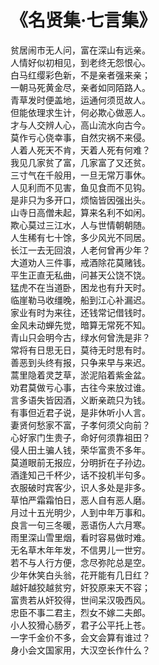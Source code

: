 # 《名贤集·七言集》

<link href="../../css/style.css" rel="stylesheet" type="text/css" />

<div class="poetry">

贫居闹市无人问，富在深山有远亲。  <br />
人情好似初相见，到老终无怨恨心。  <br />
白马红缨彩色新，不是亲者强来亲；<br />
一朝马死黄金尽，亲者如同陌路人。<br />
青草发时便盖地，运通何须觅故人。<br />
但能依理求生计，何必欺心做恶人。<br />
才与人交辨人心，高山流水向古今。<br />
莫作亏心侥幸事，自然灾祸不来侵。<br />
人着人死天不肯，天着人死有何难？<br />
我见几家贫了富，几家富了又还贫。<br />
三寸气在千般用，一旦无常万事休。<br />
人见利而不见害，鱼见食而不见钩。<br />
是非只为多开口，烦恼皆因强出头。<br />
山寺日高僧未起，算来名利不如闲。<br />
欺心莫过三江水，人与世情朝朝随。<br />
人生稀有七十馀，多少风光不同居。<br />
长江一去无回浪，人老何曾再少年？<br />
大道劝人三件事，戒酒除花莫赌钱。<br />
平生正直无私曲，问甚天公饶不饶。<br />
猛虎不在当道卧，困龙也有升天时。<br />
临崖勒马收缰晚，船到江心补漏迟。<br />
家业有时为来往，还钱常记借钱时。<br />
金风未动蝉先觉，暗算无常死不知。<br />
青山只会明今古，绿水何曾洗是非？<br />
常将有日思无日，莫待无时思有时。<br />
善恶到头终有报，只争来早与来迟。<br />
蒿里隐着灵芝草，淤泥陷着紫金盆。<br />
劝君莫做亏心事，古往今来放过谁。<br />
言多语失皆因酒，义断亲疏只为钱。<br />
有事但近君子说，是非休听小人言。<br />
妻贤何愁家不富，子孝何须父向前？<br />
心好家门生贵子，命好何须靠祖田？<br />
侵人田土骗人钱，荣华富贵不多年。<br />
莫道眼前无报应，分明折在子孙边。<br />
酒逢知己千杯少，话不投机半句多。<br />
衣服破时宾客少，识人多处是非多。<br />
草怕严霜霜怕日，恶人自有恶人磨。<br />
月过十五光明少，人到中年万事和。<br />
良言一句三冬暖，恶语伤人六月寒。<br />
雨里深山雪里烟，看时容易做时难。<br />
无名草木年年发，不信男儿一世穷。<br />
若不与人行方便，念尽弥陀总是空。<br />
少年休笑白头翁，花开能有几日红？<br />
越奸越狡越贫穷，奸狡原来天不容；<br />
富贵若从奸狡得，世间呆汉吸西风。<br />
忠臣不事二君主，烈女不嫁二夫郎。<br />
小人狡猾心肠歹，君子公平托上苍。<br />
一字千金价不多，会文会算有谁过？<br />
身小会文国家用，大汉空长作什么？<br />

</div>

